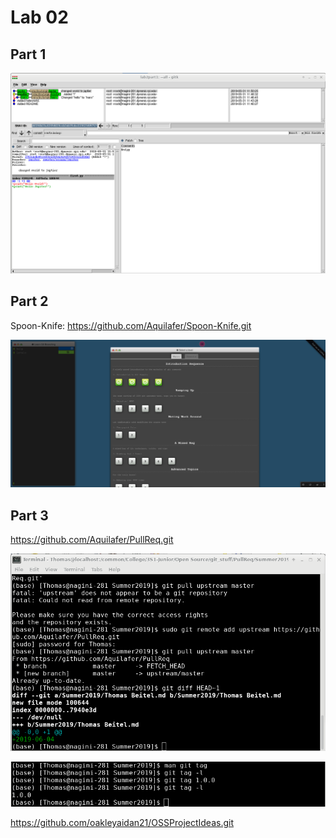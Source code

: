 # Lab 02

## Part 1

![](branch_diagram.png)

## Part 2

Spoon-Knife:
https://github.com/Aquilafer/Spoon-Knife.git

![](learn_branching.png)

## Part 3

https://github.com/Aquilafer/PullReq.git

![](git_diff.png)

![](git_tag.png)

https://github.com/oakleyaidan21/OSSProjectIdeas.git
